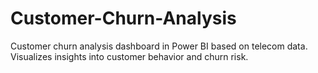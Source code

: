 # Customer-Churn-Analysis
Customer churn analysis dashboard in Power BI based on telecom data. Visualizes insights into customer behavior and churn risk.
